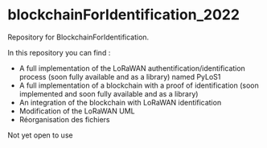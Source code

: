 # blockchainForIdentification_2022
Repository for BlockchainForIdentification.

In this repository you can find :
- A full implementation of the LoRaWAN authentification/identification process (soon fully available and as a library) named PyLoS1
- A full implementation of a blockchain with a proof of identification (soon implemented and soon fully available and as a library)
- An integration of the blockchain with LoRaWAN identification
- Modification of the LoRaWAN UML
- Réorganisation des fichiers

Not yet open to use
